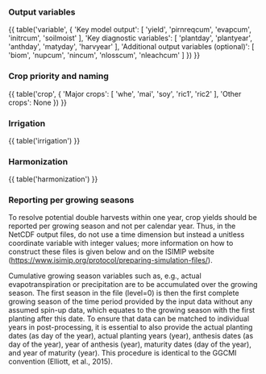### Output variables

{{ table('variable', {
    'Key model output': [
        'yield',
        'pirnreqcum',
        'evapcum',
        'initrcum',
        'soilmoist'
    ],
    'Key diagnostic variables': [
        'plantday',
        'plantyear',
        'anthday',
        'matyday',
	'harvyear'
    ],
    'Additional output variables (optional)': [
        'biom',
        'nupcum',
        'nincum',
        'nlosscum',
        'nleachcum'
    ]
}) }}

### Crop priority and naming

{{ table('crop', {
    'Major crops': [
        'whe', 'mai', 'soy', 'ric1', 'ric2'
    ],
    'Other crops': None
}) }}

### Irrigation

{{ table('irrigation') }}

### Harmonization

{{ table('harmonization') }}

### Reporting per growing seasons

To resolve potential double harvests within one year, crop yields should be reported per growing season and not per calendar year. Thus, in the NetCDF output files, do not use a time dimension but instead a unitless coordinate variable with integer values; more information on how to construct these files is given below and on the ISIMIP website (<https://www.isimip.org/protocol/preparing-simulation-files/>).

Cumulative growing season variables such as, e.g., actual evapotranspiration or precipitation are to be accumulated over the growing season. The first season in the file (level=0) is then the first complete growing season of the time period provided by the input data without any assumed spin-up data, which equates to the growing season with the first planting after this date. To ensure that data can be matched to individual years in post-processing, it is essential to also provide the actual planting dates (as day of the year), actual planting years (year), anthesis dates (as day of the year), year of anthesis (year), maturity dates (day of the year), and year of maturity (year). This procedure is identical to the GGCMI convention (Elliott, et al., 2015).
